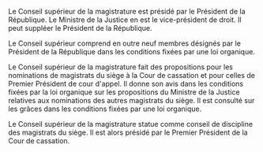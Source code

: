 Le Conseil supérieur de la magistrature est présidé par le Président de la République. Le Ministre de la Justice en est le vice-président de droit. Il peut suppléer le Président de la République.

Le Conseil supérieur comprend en outre neuf membres désignés par le Président de la République dans les conditions fixées par une loi organique.

Le Conseil supérieur de la magistrature fait des propositions pour les nominations de magistrats du siège à la Cour de cassation et pour celles de Premier Président de cour d'appel. Il donne son avis dans les conditions fixées par la loi organique sur les propositions du Ministre de la Justice relatives aux nominations des autres magistrats du siège. Il est consulté sur les grâces dans les conditions fixées par une loi organique.

Le Conseil supérieur de la magistrature statue comme conseil de discipline des magistrats du siège. Il est alors présidé par le Premier Président de la Cour de cassation.
